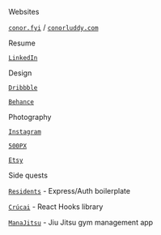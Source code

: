 
Websites

[`conor.fyi`](https://www.conor.fyi) / [`conorluddy.com`](https://www.conorluddy.com)

Resume

[`LinkedIn`](https://linkedin.com/in/cluddy)

Design

[`Dribbble`](https://dribbble.com/ConorLuddy)

[`Behance`](https://www.behance.net/luddy)

Photography 

[`Instagram`](https://www.instagram.com/opticonor)

[`500PX`](https://500px.com/p/luddy)

[`Etsy`](https://www.etsy.com/shop/CeadMileFoto)

Side quests

[`Residents`](https://www.residents.rest) - Express/Auth boilerplate

[`Crúcai`](https://github.com/conorluddy/Crucai) - React Hooks library 

[`ManaJitsu`](https://www.manajitsu.com/) - Jiu Jitsu gym management app


<!--
**conorluddy/conorluddy** is a ✨ _special_ ✨ repository because its `README.md` (this file) appears on your GitHub profile.

Here are some ideas to get you started:

- 🔭 I’m currently working on ...
- 🌱 I’m currently learning ...
- 👯 I’m looking to collaborate on ...
- 🤔 I’m looking for help with ...
- 💬 Ask me about ...
- 📫 How to reach me: ...
- 😄 Pronouns: ...
- ⚡ Fun fact: ...
-->
